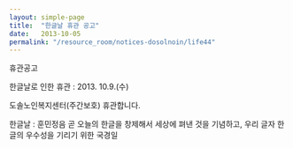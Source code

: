 ```yaml
---
layout: simple-page
title:  "한글날 휴관 공고"
date:   2013-10-05
permalink: "/resource_room/notices-dosolnoin/life44"
---
```


휴관공고

한글날로 인한 휴관 : 2013. 10.9.(수)

도솔노인복지센터(주간보호) 휴관합니다.

한글날 : 훈민정음 곧 오늘의 한글을 창제해서 세상에 펴낸 것을 기념하고, 우리 글자 한글의 우수성을 기리기 위한 국경일